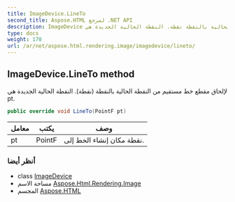 ```yaml
---
title: ImageDevice.LineTo
second_title: Aspose.HTML لمرجع .NET API
description: ImageDevice طريقة. لإلحاق مقطع خط مستقيم من النقطة الحالية بالنقطة نقطة. النقطة الحالية الجديدة هي pt.
type: docs
weight: 170
url: /ar/net/aspose.html.rendering.image/imagedevice/lineto/
---
```

## ImageDevice.LineTo method

لإلحاق مقطع خط مستقيم من النقطة الحالية بالنقطة (نقطة). النقطة الحالية الجديدة هي pt.

```csharp
public override void LineTo(PointF pt)
```

| معامل | يكتب | وصف |
| --- | --- | --- |
| pt | PointF | نقطة مكان إنشاء الخط إلى. |

### أنظر أيضا

* class [ImageDevice](../)
* مساحة الاسم [Aspose.Html.Rendering.Image](../../imagedevice/)
* المجسم [Aspose.HTML](../../../)


